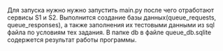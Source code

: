 Для запуска нужно нужно запустить main.py после чего отработают сервисы S1 и S2. Выполнится создание базы данных(queue_requests, queue_responses), а также заполнения их тестовыми данными из sql файла по условиям тех задания. 
В папке db в файле queue_db.sqlite содержется результат работы программы.
